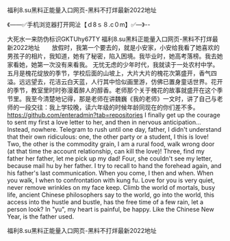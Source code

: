 福利8.su黑料正能量入口网页-黑料不打烊最新2022地址

《——✅手机浏览器打开网沚【ｄ8ｓ８.c０m】✅—》--

大死水一来防伪标识GKTUhy67TY
福利8.su黑料正能量入口网页-黑料不打烊最新2022地址　　放假时，我第一个要去的，就是小安家，小安给我看了她喜欢的男孩子的相片，我知道，她有了秘密，陷入困境。我毕业时，她高考落榜。我去她家看她，她第一次没有来看我。
无忧无虑的少年时代，我就读于一处农村中学。五月是槐花绽放的季节，学校后面的山坡上，大片大片的槐花次第盛开，香气四溢。远远望去，花洁云白天蓝，人行其中恰似画里游，仿佛已置身童话世界。花开的季节，教室里时时弥漫着醉人的醇香。老师那个关于槐花的故事就盛开在这个季节里。我至今清楚地记得，那是老师在讲魏巍《我的老师》一文时，讲了自己与老师的一段交往：我上学较晚，读六年级的时候年龄同现在的你们差不多。
https://github.com/enteradmin?tab=repositories
I finally get up the courage to sent my first a love letter to her, and then in nervous anticipation...
Instead, nowhere.
Telegram to rush until one day, father, I didn't understand that their own ridiculous: one, the other party or a student, I this is love!
Two, the other is the commodity grain, I am a rural food, walk wrong door (at that time the account relationship, can kill the love)!
Three, find my father her father, let me pick up my dad!
Four, she couldn't see my letter, because mail hu by her father.
I try to recall to hand the forehead again, and his father's last communication.
When you come, I then and when.
When you walk, I when to confrontation with kung fu.
Love for you is very quiet, never remove wrinkles on my face keep.
Climb the world of mortals, busy life, ancient Chinese philosophers say to the world, go into the world, this access into the hustle and bustle, has the free time of a few rain, let a person look?
In "yu", my heart is painful, be happy.
Like the Chinese New Year, is the father used.




福利8.su黑料正能量入口网页-黑料不打烊最新2022地址
